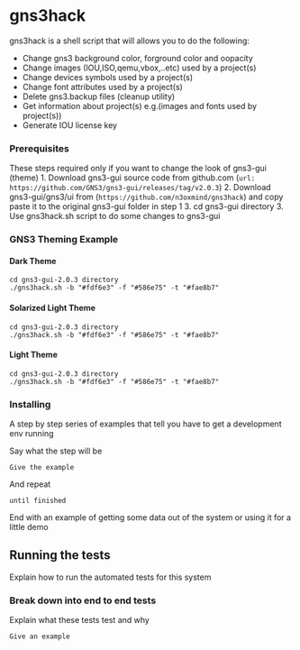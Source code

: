 		
# gns3hack

gns3hack is a shell script that will allows you to do the following:
- Change gns3 background color, forground color and oopacity
- Change images (IOU,ISO,qemu,vbox,..etc) used by a project(s)
- Change devices symbols used by a project(s)
- Change font attributes used by a project(s)
- Delete gns3.backup files (cleanup utility)
- Get information about project(s) e.g.(images and fonts used by project(s))
- Generate IOU license key


### Prerequisites
These steps required only if you want to change the look of gns3-gui (theme)
	1. Download gns3-gui source code from github.com (`url: https://github.com/GNS3/gns3-gui/releases/tag/v2.0.3`)
	2. Download gns3-gui/gns3/ui from (`https://github.com/n3oxmind/gns3hack`) and copy paste it to the original gns3-gui folder in step 1
	3. cd gns3-gui directory
	3. Use gns3hack.sh script to do some changes to gns3-gui

### GNS3 Theming Example

#### Dark Theme
```
cd gns3-gui-2.0.3 directory
./gns3hack.sh -b "#fdf6e3" -f "#586e75" -t "#fae8b7"
```
#### Solarized Light Theme
```
cd gns3-gui-2.0.3 directory
./gns3hack.sh -b "#fdf6e3" -f "#586e75" -t "#fae8b7"
```
#### Light Theme
```
cd gns3-gui-2.0.3 directory
./gns3hack.sh -b "#fdf6e3" -f "#586e75" -t "#fae8b7"
```

### Installing

A step by step series of examples that tell you have to get a development env running

Say what the step will be

```
Give the example
```

And repeat

```
until finished
```

End with an example of getting some data out of the system or using it for a little demo

## Running the tests

Explain how to run the automated tests for this system

### Break down into end to end tests

Explain what these tests test and why

```
Give an example
```

